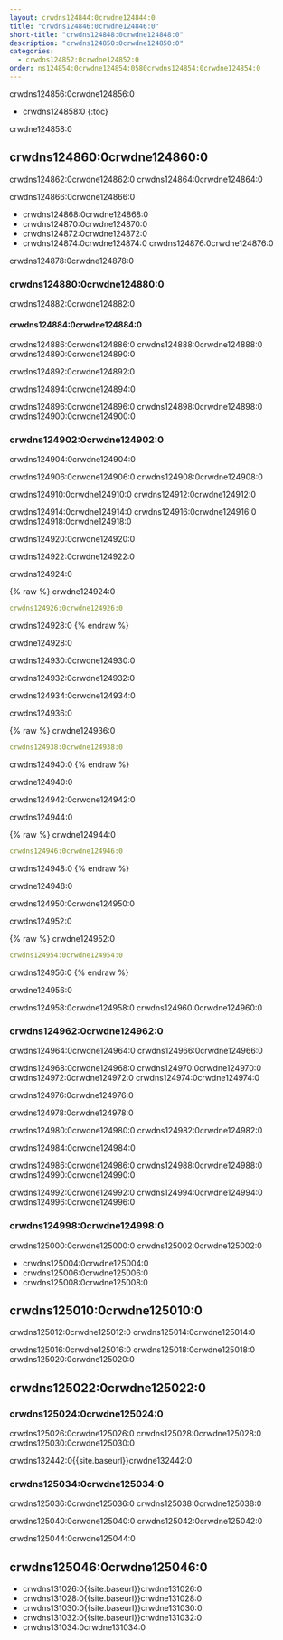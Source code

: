 ```yaml
---
layout: crwdns124844:0crwdne124844:0
title: "crwdns124846:0crwdne124846:0"
short-title: "crwdns124848:0crwdne124848:0"
description: "crwdns124850:0crwdne124850:0"
categories:
  - crwdns124852:0crwdne124852:0
order: ns124854:0crwdne124854:0580crwdns124854:0crwdne124854:0
---
```

crwdns124856:0crwdne124856:0

- crwdns124858:0
{:toc}

crwdne124858:0

## crwdns124860:0crwdne124860:0

crwdns124862:0crwdne124862:0 crwdns124864:0crwdne124864:0

crwdns124866:0crwdne124866:0

- crwdns124868:0crwdne124868:0
- crwdns124870:0crwdne124870:0
- crwdns124872:0crwdne124872:0
- crwdns124874:0crwdne124874:0 crwdns124876:0crwdne124876:0

crwdns124878:0crwdne124878:0

### crwdns124880:0crwdne124880:0

crwdns124882:0crwdne124882:0

#### crwdns124884:0crwdne124884:0

crwdns124886:0crwdne124886:0 crwdns124888:0crwdne124888:0 crwdns124890:0crwdne124890:0

crwdns124892:0crwdne124892:0

crwdns124894:0crwdne124894:0

crwdns124896:0crwdne124896:0 crwdns124898:0crwdne124898:0 crwdns124900:0crwdne124900:0

### crwdns124902:0crwdne124902:0

crwdns124904:0crwdne124904:0

crwdns124906:0crwdne124906:0 crwdns124908:0crwdne124908:0

crwdns124910:0crwdne124910:0 crwdns124912:0crwdne124912:0

crwdns124914:0crwdne124914:0 crwdns124916:0crwdne124916:0 crwdns124918:0crwdne124918:0

crwdns124920:0crwdne124920:0

crwdns124922:0crwdne124922:0

crwdns124924:0

{% raw %}
crwdne124924:0

```yaml
crwdns124926:0crwdne124926:0
```

crwdns124928:0
{% endraw %}

crwdne124928:0

crwdns124930:0crwdne124930:0

crwdns124932:0crwdne124932:0

crwdns124934:0crwdne124934:0

crwdns124936:0

{% raw %}
crwdne124936:0

```yaml
crwdns124938:0crwdne124938:0
```

crwdns124940:0
{% endraw %}

crwdne124940:0

crwdns124942:0crwdne124942:0

crwdns124944:0

{% raw %}
crwdne124944:0

```yaml
crwdns124946:0crwdne124946:0
```

crwdns124948:0
{% endraw %}

crwdne124948:0

crwdns124950:0crwdne124950:0

crwdns124952:0

{% raw %}
crwdne124952:0

```yaml
crwdns124954:0crwdne124954:0
```

crwdns124956:0
{% endraw %}

crwdne124956:0

crwdns124958:0crwdne124958:0 crwdns124960:0crwdne124960:0

### crwdns124962:0crwdne124962:0

crwdns124964:0crwdne124964:0 crwdns124966:0crwdne124966:0

crwdns124968:0crwdne124968:0 crwdns124970:0crwdne124970:0 crwdns124972:0crwdne124972:0 crwdns124974:0crwdne124974:0

crwdns124976:0crwdne124976:0

crwdns124978:0crwdne124978:0

crwdns124980:0crwdne124980:0 crwdns124982:0crwdne124982:0

crwdns124984:0crwdne124984:0

crwdns124986:0crwdne124986:0 crwdns124988:0crwdne124988:0 crwdns124990:0crwdne124990:0

crwdns124992:0crwdne124992:0 crwdns124994:0crwdne124994:0 crwdns124996:0crwdne124996:0

### crwdns124998:0crwdne124998:0

crwdns125000:0crwdne125000:0 crwdns125002:0crwdne125002:0

- crwdns125004:0crwdne125004:0
- crwdns125006:0crwdne125006:0
- crwdns125008:0crwdne125008:0

## crwdns125010:0crwdne125010:0

crwdns125012:0crwdne125012:0 crwdns125014:0crwdne125014:0

crwdns125016:0crwdne125016:0 crwdns125018:0crwdne125018:0 crwdns125020:0crwdne125020:0

## crwdns125022:0crwdne125022:0

### crwdns125024:0crwdne125024:0

crwdns125026:0crwdne125026:0 crwdns125028:0crwdne125028:0 crwdns125030:0crwdne125030:0

crwdns132442:0{{site.baseurl}}crwdne132442:0

### crwdns125034:0crwdne125034:0

crwdns125036:0crwdne125036:0 crwdns125038:0crwdne125038:0

crwdns125040:0crwdne125040:0 crwdns125042:0crwdne125042:0

crwdns125044:0crwdne125044:0

## crwdns125046:0crwdne125046:0

- crwdns131026:0{{site.baseurl}}crwdne131026:0
- crwdns131028:0{{site.baseurl}}crwdne131028:0
- crwdns131030:0{{site.baseurl}}crwdne131030:0
- crwdns131032:0{{site.baseurl}}crwdne131032:0
- crwdns131034:0crwdne131034:0
